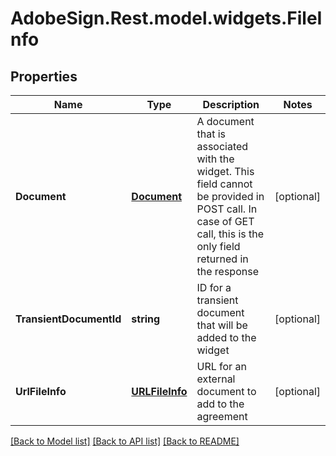 # AdobeSign.Rest.model.widgets.FileInfo
## Properties

Name | Type | Description | Notes
------------ | ------------- | ------------- | -------------
**Document** | [**Document**](Document.md) | A document that is associated with the widget. This field cannot be provided in POST call. In case of GET call, this is the only field returned in the response | [optional] 
**TransientDocumentId** | **string** | ID for a transient document that will be added to the widget | [optional] 
**UrlFileInfo** | [**URLFileInfo**](URLFileInfo.md) | URL for an external document to add to the agreement | [optional] 

[[Back to Model list]](../README.md#documentation-for-models) [[Back to API list]](../README.md#documentation-for-api-endpoints) [[Back to README]](../README.md)

